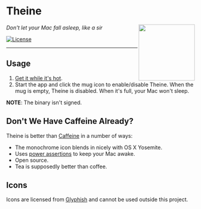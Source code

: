 # Theine

<img src="https://rawgit.com/lvillani/theine/master/logo.svg" align="right" width="150" height="150"/>

_Don't let your Mac fall asleep, like a sir_

[![License](http://img.shields.io/badge/license-MIT-blue.svg?style=flat)](http://choosealicense.com/licenses/mit/)

--------------------------------------------------------------------------------

## Usage

1. [Get it while it's hot](https://github.com/lvillani/theine/releases).
2. Start the app and click the mug icon to enable/disable Theine. When the mug is empty, Theine is
   disabled. When it's full, your Mac won't sleep.

__NOTE__: The binary isn't signed.


## Don't We Have Caffeine Already?

Theine is better than [Caffeine](http://lightheadsw.com/caffeine/) in a number of ways:

* The monochrome icon blends in nicely with OS X Yosemite.
* Uses [power assertions](https://developer.apple.com/library/mac/documentation/IOKit/Reference/IOPMLib_header_reference/) to keep your Mac awake.
* Open source.
* Tea is supposedly better than coffee.


## Icons

Icons are licensed from [Glyphish](http://glyphish.com) and cannot be used outside this project.
